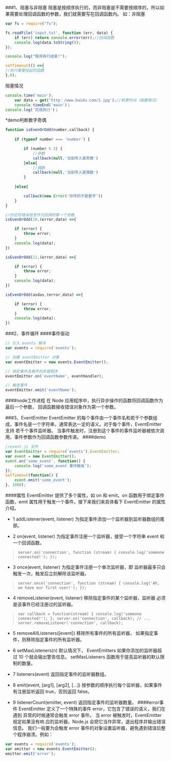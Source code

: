 
###1、阻塞与非阻塞
阻塞是按顺序执行的，而非阻塞是不需要按顺序的，所以如果需要处理回调函数的参数，我们就需要写在回调函数内。
如：非阻塞

```js
var fs = require("fs");

fs.readFile('input.txt', function (err, data) {
    if (err) return console.error(err);//回调函数
    console.log(data.toString());
});

console.log("程序执行结束!");
```
```js
setTimeout(() =>{
//执行需要挂起的函数
},0);
```
阻塞情况

```js
console.time('main');
    var data = get('http：/www.baidu.com/1.jpg');//耗费时间（阻塞情况）
    console.timeEnd('main')；
console.log('完成执行')；
```
*demo判断数字奇偶

```js
function isEvenOrOdd(number,callback) {
    
    if (typeof number === 'number') {

        if (number % 2) {
            //奇数
            callback(null,'当前传入是奇数')
        }else{
            //偶数
            callback(null,'当前传入是偶数')
        }
        
    }else{

        callback(new Error('你传的不是数字'))
    }
}

//约定将错误信息作为回调的第一个参数
isEvenOrOdd(10,(error,data) =>{

    if (error) {
        throw error;
    }
    console.log(data);
})

isEvenOrOdd(11,(error,data) =>{

    if (error) {
        throw error;
    }
    console.log(data);
})

isEvenOrOdd(asdas,(error,data) =>{

    if (error) {
        throw error;
    }
    console.log(data);
})
```
###2、事件循环
####事件驱动
```js
// 引入 events 模块
var events = require('events');

// 创建 eventEmitter 对象
var eventEmitter = new events.EventEmitter();

// 绑定事件及事件的处理程序
eventEmitter.on('eventName', eventHandler);

// 触发事件
eventEmitter.emit('eventName');
```
####node工作进程
在 Node 应用程序中，执行异步操作的函数将回调函数作为最后一个参数， 回调函数接收错误对象作为第一个参数。

###3、EventEmitter
EventEmitter 的每个事件由一个事件名和若干个参数组成，事件名是一个字符串，通常表达一定的语义。对于每个事件，EventEmitter 支持 若干个事件监听器。
当事件触发时，注册到这个事件的事件监听器被依次调用，事件参数作为回调函数参数传递。
####demo
```js
//event.js 文件
var EventEmitter = require('events').EventEmitter; 
var event = new EventEmitter(); 
event.on('some_event', function() { 
	console.log('some_event 事件触发'); 
}); 
setTimeout(function() { 
	event.emit('some_event'); 
}, 1000); 
```
####属性
EventEmitter 提供了多个属性，如 on 和 emit。on 函数用于绑定事件函数，emit 属性用于触发一个事件。接下来我们来具体看下 EventEmitter 的属性介绍。

- 1	addListener(event, listener)
为指定事件添加一个监听器到监听器数组的尾部。

- 2	on(event, listener)
为指定事件注册一个监听器，接受一个字符串 event 和一个回调函数。
> `
server.on('connection', function (stream) {
  console.log('someone connected!');
});
`

- 3	once(event, listener)
为指定事件注册一个单次监听器，即 监听器最多只会触发一次，触发后立刻解除该监听器。
> `
server.once('connection', function (stream) {
  console.log('Ah, we have our first user!');
});
`

- 4	removeListener(event, listener)
移除指定事件的某个监听器，监听器 必须是该事件已经注册过的监听器。
> `
var callback = function(stream) {
  console.log('someone connected!');
};
server.on('connection', callback);
// ...
server.removeListener('connection', callback);
`

- 5	removeAllListeners([event])
移除所有事件的所有监听器， 如果指定事件，则移除指定事件的所有监听器。

- 6	setMaxListeners(n)
默认情况下， EventEmitters 如果你添加的监听器超过 10 个就会输出警告信息。 setMaxListeners 函数用于提高监听器的默认限制的数量。

- 7	listeners(event)
返回指定事件的监听器数组。

- 8	emit(event, [arg1], [arg2], [...])
按参数的顺序执行每个监听器，如果事件有注册监听返回 true，否则返回 false。
- 9 listenerCount(emitter, event)
返回指定事件的监听器数量。
####error事件
EventEmitter 定义了一个特殊的事件 error，它包含了错误的语义，我们在遇到 异常的时候通常会触发 error 事件。
当 error 被触发时，EventEmitter 规定如果没有响 应的监听器，Node.js 会把它当作异常，退出程序并输出错误信息。
我们一般要为会触发 error 事件的对象设置监听器，避免遇到错误后整个程序崩溃。例如：

```js
var events = require('events'); 
var emitter = new events.EventEmitter(); 
emitter.emit('error'); 
```


